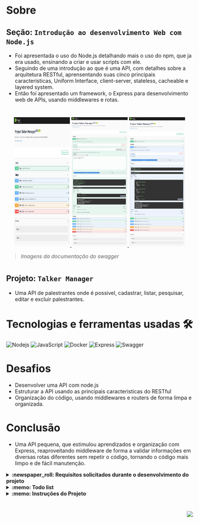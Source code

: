 # Sobre

## Seção: `Introdução ao desenvolvimento Web com Node.js`

- Foi apresentada o uso do Node.js detalhando mais o uso do npm, que ja era usado, ensinando a criar e usar scripts com ele.
- Seguindo de uma introdução ao que é uma API, com detalhes sobre a arquitetura RESTful, aprensentando suas cinco principais caracteristicas, Uniform Interface, client-server, stateless, cacheable e layered system.
- Então foi apresentado um framework, o Express para desenvolvimento web de APIs, usando middlewares e rotas.

#
<div align="center">
  <a href="https://raw.githubusercontent.com/davidrogger/trybe-project-talker-manager/readme-update/readme-imgs/project_top.webp">
    <img height="350px" width="30%" src="./readme-imgs/project_top.webp">
  </a>
  <a href="https://raw.githubusercontent.com/davidrogger/trybe-project-talker-manager/readme-update/readme-imgs/project_mid.webp">
    <img height="350px" width="30%" src="./readme-imgs/project_mid.webp">
  </a>
  <a href="https://raw.githubusercontent.com/davidrogger/trybe-project-talker-manager/readme-update/readme-imgs/project_bot.webp">
    <img height="350px" width="30%" src="./readme-imgs/project_bot.webp">
  </a>
</div>

>*Imagens da documentação do swagger*
#
## Projeto: `Talker Manager`

- Uma API de palestrantes onde é possivel, cadastrar, listar, pesquisar, editar e excluir palestrantes.

# Tecnologias e ferramentas usadas 🛠

![Nodejs](https://img.shields.io/badge/-Nodejs-339933?style=flat-square&logo=Node.js&logoColor=ffffff)
![JavaScript](https://img.shields.io/badge/-JavaScript-%23F7DF1C?style=flat-square&logo=javascript&logoColor=000000&labelColor=%23F7DF1C&color=%23FFCE5A)
![Docker](https://img.shields.io/badge/-Docker-fff?style=flat-square&logo=docker)
![Express](https://img.shields.io/badge/-Express-339999?style=flat-square&logo=express&logoColor=ffffff)
![Swagger](https://img.shields.io/badge/-Swagger-85EA2D?style=flat-square&logo=swagger&logoColor=000)


# Desafios

- Desenvolver uma API com node.js
- Estruturar a API usando as principais caracteristicas do RESTful
- Organização do código, usando middlewares e routers de forma limpa e organizada.

# Conclusão

- Uma API pequena, que estimulou aprendizados e organização com Express, reaproveitando middleware de forma a validar informações em diversas rotas diferentes sem repetir o código, tornando o código mais limpo e de fácil manutenção.

</details>

<details>
  <summary>
    <strong>
      :newspaper_roll: Requisitos solicitados durante o desenvolvimento do projeto
    </strong>
  </summary>

 
  ### Requisitos
  *Nome* | *Avaliação*
  --- | :---:
  1 - Crie o endpoint GET /talker | :heavy_check_mark:
  2 - Crie o endpoint GET /talker/:id | :heavy_check_mark:
  3 - Crie o endpoint POST /login | :heavy_check_mark:
  4 - Adicione as validações para o endpoint /login | :heavy_check_mark:
  5 - Crie o endpoint POST /talker | :heavy_check_mark:
  6 - Crie o endpoint PUT /talker/:id | :heavy_check_mark:
  7 - Crie o endpoint DELETE /talker/:id | :heavy_check_mark:
  8 - Crie o endpoint GET /talker/search?q=searchTerm | :heavy_check_mark:

</details>

<details>
  <summary>
    <strong>
      :memo: Todo list
    </strong>
  </summary>

  - [x] - ~~Criar aplicação com base nos requisitos da trybe.~~ ![data](https://badgen.net/badge/delivery/20-06-2022/green)

</details>

<details>
  <summary>
    <strong>
      :memo: Instruções do  Projeto
    </strong>
  </summary>

>### Importante seguir a ordem apresentada a baixo, para o funcionamento.

<details>
<summary>
  <strong>
    ⚠️ Configurações mínimas para execução do projeto
  </strong>
</summary>

  >- Sistema Operacional Distribuição Unix
  >- Node versão >= 16
  >- Docker
  >- Docker-compose versão >=1.29.2
  >- API Client ([Thunder Client](https://www.thunderclient.com/), [Insomnia](https://insomnia.rest/), [POSTMAN](https://www.postman.com/), ou algum outro de sua preferência)

  </details>

  <details>
  <summary>
    <strong>
      ⚠️ Inicie o docker-compose
    </strong>
  </summary>

  >Após clonar o respositório para iniciar o docker compose, você deve dentro da pasta raiz do projeto usar o comando: `docker-compose up -d`
  >Verifique se os container está funcionando usando o comando `docker ps` no terminal. Deve aparecer um container com o nome de *talker_manager*.
  </details>

  <details>
    <summary>
      <strong>
        🗂 Acessando as Rotas
      </strong>
    </summary>

  >Existem duas formas de acessar e testar as rotas:
  >1. Usando algum API Cliente, conforme citado nas configurações mínimas.
  >2. Acessando a documentação gerada pelo swagger `localhost:3000/api-docs`.

  <details>  
  <summary>
    <strong>/login</strong>
  </summary>

  ## POST - `localhost:3000/login`

  > - Rota responsável por gerar um token, para acesso de algumas rotas da API.
  > - Para gerar o token é necessário realizar uma requisição POST para URL: `localhost:3000/login` contendo um corpo json, com um e-mail e senha válidos.
  > - **`E-mail`** é considerado válido quando ele segue um padrão de uma string sem limites de caracteres seguindo de `@` com outra string sem limites, com um ponto `.`, e após o ponto uma string com limite de 4 caracteres. `string@string.4str`.
  > - **`Senha`** é considerada válida quando possuir mais ou igual a 6 caracteres.
  >
  > ### Exemplo:
  >```
  >{
  >  "email": "emailvalido@email.com",
  >  "password": "123456"
  >}
  >```
  > ### Status:
  > - **`200`**: Em caso de sucesso, retorna com um json com um token valido.
  > - **`400`**: Caso algum campo não esteja preenchido ou esteja fora do padrão.

  </details>

  <details>
  <summary>
    <strong>/talker</strong>
  </summary>

  ## GET - `localhost:3000/talker`

  >- Rota responsável por apresentar todos palestrantes cadastrados.

  ## POST - `localhost:3000/talker`

  > - Rota responsável por cadastrar palestrantes.
  > - É necessário adicionar ao headers o token para executar esta requisição.
  > - Para cadastrar um palestrante, é necessário realizar uma requisição com um corpo json contendo os seguindos dados.
  > - **`name`**: Nome deve conter no mínimo 3 caracteres.
  > - **`age`**: Idade deve ser um número maior que 18, pois os palestrantes devem ser maiores de 18 anos.
  > - **`talk`**: Deve ser um objecto contento seguintes chaves:
  >     - **`watchedAt`**: Deve conter a data da apresentação seguindo uma formatação `dd/mm/aaaa`
  >     - **`rate`**: Deve ser uma nota entre 1 e 5.
    > ### Exemplo:
  >```
  >{
  >  "name": "Jonas Doe",
  >  "age": "30",
  >  "talk": {
  >   "watchedAt": "10/02/2023",
  >   "rate": "4"
  >  }
  >}
  >```
  > ### Status:
  > - **`201`**: Em caso de sucesso, com um json com os dados cadastrados contendo o id do palestrante.
  > - **`400`**: Caso algum campo não esteja preenchido ou esteja fora do padrão.
  > - **`401`**: Quando o acesso não é autorizado, faltando definir um token para acesso.

  ## GET - `localhost:3000/talker/search`

  > - Rota responsável por buscar palestrante por nome.
  > - É necessário adicionar ao headers o token para executar esta requisição.
  > - Para buscar um palestrante, é necessário realizar uma requisição usando o parametro q seguindo do nome que deseja localizar.
  > ### Exemplo:
  >```
  >localhost:3000/talker/search?q=Henrique
  >```
  > ### Status:
  > - **`200`**: Em caso de sucesso, retorna um json todos palestrantes que contém o nome usado no parametro. Caso seja passado um parametro vazio `?q=`, é retornado todos palestrantes cadastrados.
  > - **`401`**: Quando o acesso não é autorizado, faltando definir um token para acesso.

  ## GET - `localhost:3000/talker/:id`

  > - Rota responsável por buscar palestrante pelo ID.
  > - Para buscar um ID, é necessário realizar uma requisição usando o parametro apontando o ID que deseja localizar.
  > ### Exemplo:
  >```
  >localhost:3000/talker/1
  >```
  > ### Status:
  > - **`200`**: Em caso de sucesso, retorna com um json com os dados do ID indicado no parametro.
  > - **`404`**: Quando o ID não é encontrato.

  ## PUT - `localhost:3000/talker/:id`

  > - Rota responsável por atualizar dados do palestrante pelo ID.
  > - É necessário adicionar ao headers o token para executar esta requisição.
  > - Para atualizar, é necessário realizar uma requisição usando o parametro apontando o ID que deseja localizar com um corpo json com todos dados do palestrante seguindo o mesmo modelo json usado para cadastrar um novo palestrante.

  ## DELETE - `localhost:3000/talker/:id`

  > - Rota responsável por deletar cadastro do palestrante pelo ID.
  > - É necessário adicionar ao headers o token para executar esta requisição.
  > - Para deletar, é necessário realizar uma requisição usando o parametro apontando o ID que deseja deletar.
  > ### Exemplo:
  >```
  >localhost:3000/talker/1
  >```
  > Será retornado estatus 204, quando realizado com sucesso.
  > Caso o ID não exista, é retornado um status 404.

  </details>

  </details>
</details>

#

<div align="right">
  <img src="https://badgen.net/badge/last%20update/13-02-2023/blue">
</div>
